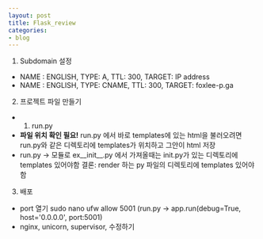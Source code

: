 ```yaml
---
layout: post
title: Flask_review
categories:
- blog
---
```



1. Subdomain 설정
 - NAME : ENGLISH, TYPE: A, TTL: 300, TARGET: IP address
 - NAME : ENGLISH, TYPE: CNAME, TTL: 300, TARGET: foxlee-p.ga
 
 
2. 프로젝트 파일 만들기
 - 1. run.py
 - **파일 위치 확인 필요!** run.py 에서 바로 templates에 있는 html을 불러오려면 run.py와 같은 디렉토리에 templates가 위치하고 그안이 html 저장
 - run.py -> 모듈로 ex__init__.py 에서 가져올때는 init.py가 있는 디렉토리에 templates 있어야함 결론: render 하는 py 파일의 디렉토리에 templates 있어야함 
 
 3. 배포 
 - port 열기 sudo nano ufw allow 5001 (run.py -> app.run(debug=True, host='0.0.0.0', port:5001)
 - nginx, unicorn, supervisor,  수정하기 
